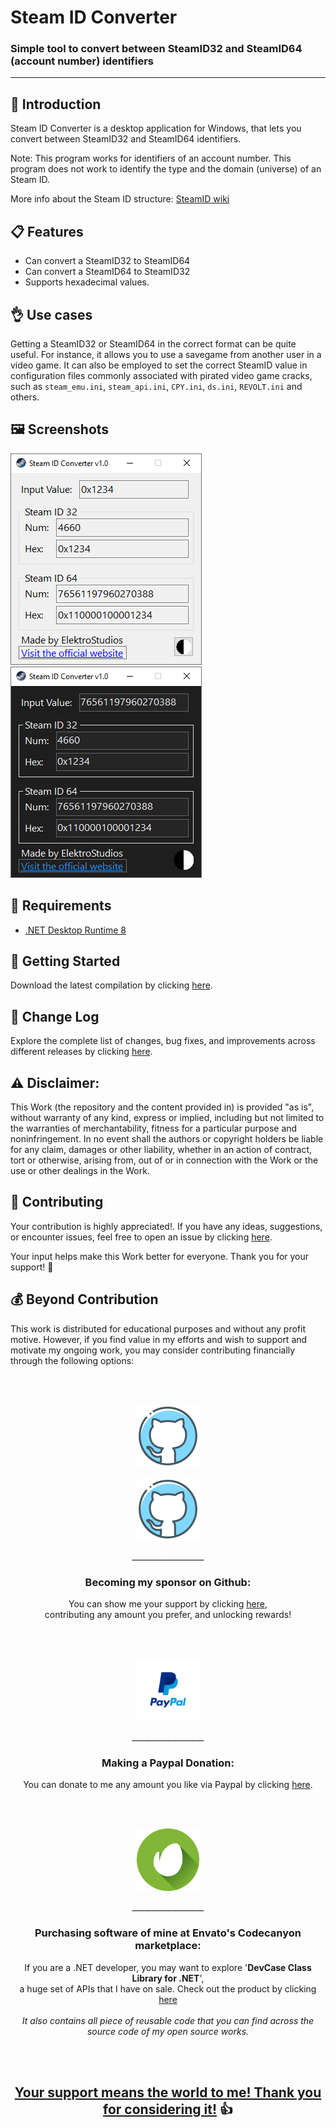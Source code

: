 <!-- Common Project Tags:
desktop-app 
desktop-application 
dotnet 
dotnet-core 
netcore 
netframework 
netframework48 
tool 
tools 
vbnet 
visualstudio 
windows 
windows-app 
windows-application 
windows-applications 
windows-forms 
winforms
steam
videogame
videogames
PC
game
games
 -->

# Steam ID Converter

### Simple tool to convert between SteamID32 and SteamID64 (account number) identifiers

------------------

## 👋 Introduction

Steam ID Converter is a desktop application for Windows, that lets you convert between SteamID32 and SteamID64 identifiers.

Note: This program works for identifiers of an account number. This program does not work to identify the type and the domain (universe) of an Steam ID.

More info about the Steam ID structure: [SteamID wiki](https://developer.valvesoftware.com/wiki/SteamID)

## 📋 Features

 - Can convert a SteamID32 to SteamID64
 - Can convert a SteamID64 to SteamID32
 - Supports hexadecimal values.

## 👌 Use cases

Getting a SteamID32 or SteamID64 in the correct format can be quite useful. For instance, it allows you to use a savegame from another user in a video game. It can also be employed to set the correct SteamID value in configuration files commonly associated with pirated video game cracks, such as `steam_emu.ini`, `steam_api.ini`, `CPY.ini`, `ds.ini`, `REVOLT.ini` and others.

## 🖼️ Screenshots

![screenshot1](/Images/screenshot1.png)   ![screenshot2](/Images/screenshot2.png)

## 📝 Requirements

- [.NET Desktop Runtime 8](https://dotnet.microsoft.com/download/dotnet/8.0)

## 🤖 Getting Started

Download the latest compilation by clicking [here](https://github.com/ElektroStudios/Steam-ID-Converter/releases/latest).

## 🔄 Change Log

Explore the complete list of changes, bug fixes, and improvements across different releases by clicking [here](/Docs/CHANGELOG.md).

## ⚠️ Disclaimer:

This Work (the repository and the content provided in) is provided "as is", without warranty of any kind, express or implied, including but not limited to the warranties of merchantability, fitness for a particular purpose and noninfringement. In no event shall the authors or copyright holders be liable for any claim, damages or other liability, whether in an action of contract, tort or otherwise, arising from, out of or in connection with the Work or the use or other dealings in the Work.

## 💪 Contributing

Your contribution is highly appreciated!. If you have any ideas, suggestions, or encounter issues, feel free to open an issue by clicking [here](https://github.com/ElektroStudios/Steam-ID-Converter/issues/new/choose). 

Your input helps make this Work better for everyone. Thank you for your support! 🚀

## 💰 Beyond Contribution 

This work is distributed for educational purposes and without any profit motive. However, if you find value in my efforts and wish to support and motivate my ongoing work, you may consider contributing financially through the following options:

<br></br>
<p align="center"><img src="/Images/github_circle.png" height=100></p>
<p align="center"><img src="/Images/github_circle.png" height=100 alt="GitHub Circle"></p>

<p align="center">__________________</p>
<h3 align="center">Becoming my sponsor on Github:</h3>
<p align="center">You can show me your support by clicking <a href="https://github.com/sponsors/ElektroStudios/">here</a>, <br align="center">contributing any amount you prefer, and unlocking rewards!</br></p>
<br></br>

<p align="center"><img src="/Images/paypal_circle.png" height=100></p>
<p align="center">__________________</p>
<h3 align="center">Making a Paypal Donation:</h3>
<p align="center">You can donate to me any amount you like via Paypal by clicking <a href="https://www.paypal.com/cgi-bin/webscr?cmd=_s-xclick&hosted_button_id=E4RQEV6YF5NZY">here</a>.</p>
<br></br>

<p align="center"><img src="/Images/envato_circle.png" height=100></p>
<p align="center">__________________</p>
<h3 align="center">Purchasing software of mine at Envato's Codecanyon marketplace:</h3>
<p align="center">If you are a .NET developer, you may want to explore '<b>DevCase Class Library for .NET</b>', <br align="center">a huge set of APIs that I have on sale. Check out the product by clicking <a href="https://codecanyon.net/item/elektrokit-class-library-for-net/19260282">here</a></br><br align="center"><i>It also contains all piece of reusable code that you can find across the source code of my open source works.</i></p>
<br></br>

<h2 align="center"><u>Your support means the world to me! Thank you for considering it!</u> 👍</h2>
